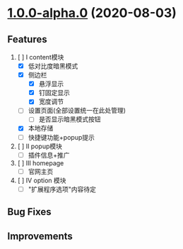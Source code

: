 # [1.0.0-alpha.0](https://github.com/scarsu/NotionX.git) (2020-08-03)

## Features

1. [ ] I content模块
   - [x] 低对比度暗黑模式
   - [x] 侧边栏
     - [x] 悬浮显示
     - [x] 钉固定显示
     - [x] 宽度调节
   - [ ] 设置页面(全部设置统一在此处管理)
     - [ ] 是否显示暗黑模式按钮
   - [x] 本地存储
   - [ ] 快捷键功能+popup提示
2. [ ] II popup模块
   - [ ] 插件信息+推广
3. [ ] III homepage
   - [ ] 官网主页
4. [ ] IV option 模块
   - [ ] "扩展程序选项"内容待定

## Bug Fixes

## Improvements
